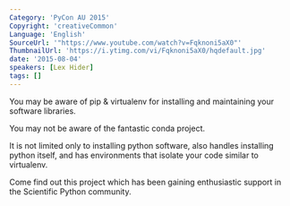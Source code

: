 ```yaml
---
Category: 'PyCon AU 2015'
Copyright: 'creativeCommon'
Language: 'English'
SourceUrl: '"https://www.youtube.com/watch?v=Fqknoni5aX0"'
ThumbnailUrl: 'https://i.ytimg.com/vi/Fqknoni5aX0/hqdefault.jpg'
date: '2015-08-04'
speakers: [Lex Hider]
tags: []
---
```

You may be aware of pip & virtualenv for installing and maintaining your software libraries.

You may not be aware of the fantastic conda project.

It is not limited only to installing python software, also handles installing python itself, and has environments that isolate your code similar to virtualenv.

Come find out this project which has been gaining enthusiastic support in the Scientific Python community. 

